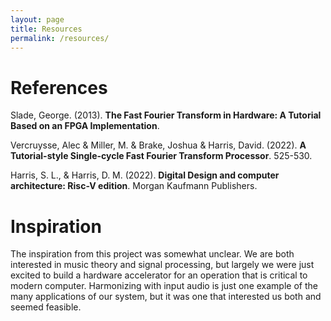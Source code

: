 ```yaml
---
layout: page
title: Resources
permalink: /resources/
---
```


# References

Slade, George. (2013). __The Fast Fourier Transform in Hardware: A Tutorial Based on an FPGA Implementation__. 

Vercruysse, Alec & Miller, M. & Brake, Joshua & Harris, David. (2022). __A Tutorial-style Single-cycle Fast Fourier Transform Processor__. 525-530.

Harris, S. L., &amp; Harris, D. M. (2022). __Digital Design and computer architecture: Risc-V edition__. Morgan Kaufmann Publishers. 

# Inspiration

The inspiration from this project was somewhat unclear. We are both interested in music theory and signal processing, but largely we were just excited to build a hardware accelerator for an operation that is critical to modern computer. Harmonizing with input audio is just one example of the many applications of our system, but it was one that interested us both and seemed feasible.